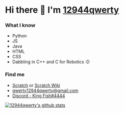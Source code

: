# Hi there 👋 I'm [12944qwerty](https://12944qwerty.github.io)

### What I know
- Python
- JS
- Java
- HTML
- CSS
- Dabbling in C++ and C for Robotics :D

### Find me
- [Scratch](https://scratch.mit.edu/users/12944qwerty) or [Scratch Wiki](https://en.scratch-wiki.info/wiki/User_talk:12944qwerty)
- [qwerty12944qwerty@gmail.com](mailto:qwerty12944qwerty@gmail.com)
- [Discord - King Fish#4444](https://discord.com/users/499400512559382538)

[![12944qwerty's github stats](https://github-readme-stats.vercel.app/api?username=12944qwerty&show_icons=true)](https://github.com/anuraghazra/github-readme-stats)
